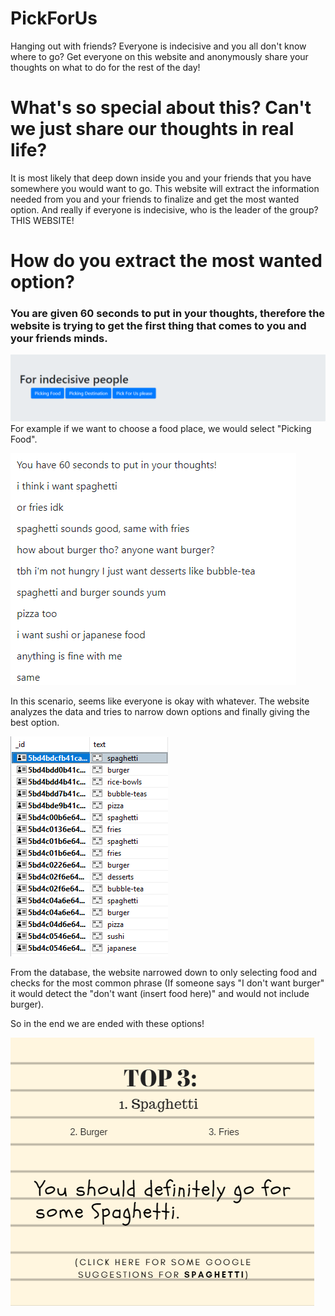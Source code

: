 # PickForUs
Hanging out with friends? Everyone is indecisive and you all don't know where to go? 
Get everyone on this website and anonymously share your thoughts on what to do for the rest of the day!

# What's so special about this? Can't we just share our thoughts in real life?
It is most likely that deep down inside you and your friends that you have somewhere you would want to go.
This website will extract the information needed from you and your friends to finalize and get the most wanted option.
And really if everyone is indecisive, who is the leader of the group? THIS WEBSITE!

# How do you extract the most wanted option?
### You are given 60 seconds to put in your thoughts, therefore the website is trying to get the first thing that comes to you and your friends minds.

![Image](./meta/foodexamples/mainmenu.png)
For example if we want to choose a food place, we would select "Picking Food".


![Image](./meta/foodexamples/chatscreenfood.png)

In this scenario, seems like everyone is okay with whatever. The website analyzes the data and tries to narrow down options and finally giving the best option.


![Image](./meta/foodexamples/databasefood.png)

From the database, the website narrowed down to only selecting food and checks for the most common phrase (If someone says "I don't want burger" it would detect the "don't want (insert food here)" and would not include burger).


So in the end we are ended with these options!

![Image](./meta/foodexamples/suggestionfood.png)

